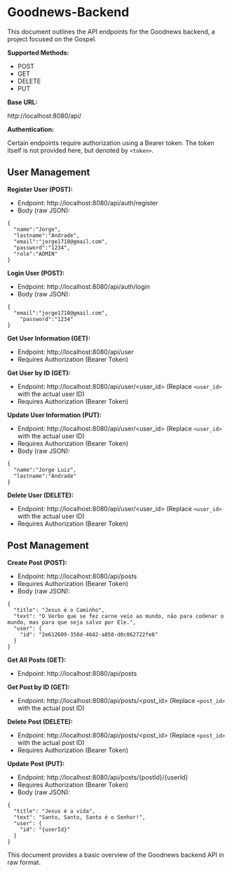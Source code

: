 # Goodnews-Backend 

This document outlines the API endpoints for the Goodnews backend, a project focused on the Gospel.

**Supported Methods:**

* POST
* GET
* DELETE
* PUT

**Base URL:**

http://localhost:8080/api/

**Authentication:**

Certain endpoints require authorization using a Bearer token. The token itself is not provided here, but denoted by `<token>`.

## User Management

**Register User (POST):**

* Endpoint: http://localhost:8080/api/auth/register
* Body (raw JSON):

```
{
  "name":"Jorge",
  "lastname":"Andrade",  
  "email":"jorge1718@gmail.com",
  "password":"1234",
  "role":"ADMIN"
}
```

**Login User (POST):**

* Endpoint: http://localhost:8080/api/auth/login
* Body (raw JSON):

```
{
  "email":"jorge1718@gmail.com",
    "password":"1234"
}
```

**Get User Information (GET):**

* Endpoint: http://localhost:8080/api/user
* Requires Authorization (Bearer Token)

**Get User by ID (GET):**

* Endpoint: http://localhost:8080/api/user/<user_id> (Replace `<user_id>` with the actual user ID)
* Requires Authorization (Bearer Token)

**Update User Information (PUT):**

* Endpoint: http://localhost:8080/api/user/<user_id> (Replace `<user_id>` with the actual user ID)
* Requires Authorization (Bearer Token)
* Body (raw JSON):

```
{
  "name":"Jorge Luiz",
  "lastname":"Andrade"
}
```

**Delete User (DELETE):**

* Endpoint: http://localhost:8080/api/user/<user_id> (Replace `<user_id>` with the actual user ID)
* Requires Authorization (Bearer Token)

## Post Management

**Create Post (POST):**

* Endpoint: http://localhost:8080/api/posts
* Requires Authorization (Bearer Token)
* Body (raw JSON):

```
{
  "title": "Jesus é o Caminho",
  "text": "O Verbo que se fez carne veio ao mundo, não para codenar o mundo, mas para que seja salvo por Ele.",
  "user": {
    "id": "2e612609-358d-4642-a850-d0c062722fe8"
  }
}
```

**Get All Posts (GET):**

* Endpoint: http://localhost:8080/api/posts

**Get Post by ID (GET):**

* Endpoint: http://localhost:8080/api/posts/<post_id> (Replace `<post_id>` with the actual post ID)

**Delete Post (DELETE):**

* Endpoint: http://localhost:8080/api/posts/<post_id> (Replace `<post_id>` with the actual post ID)
* Requires Authorization (Bearer Token)

**Update Post (PUT):**

* Endpoint: http://localhost:8080/api/posts/{postId}/{userId}
* Requires Authorization (Bearer Token)
* Body (raw JSON):

```
{
  "title": "Jesus é a vida",
  "text": "Santo, Santo, Santo é o Senhor!",
  "user": {
    "id": "{userId}"
  }
}
```

This document provides a basic overview of the Goodnews backend API in raw format. 
